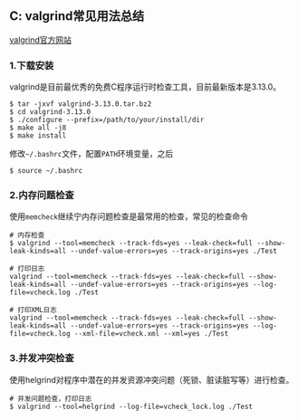 ## C: valgrind常见用法总结

[valgrind官方网站](http://valgrind.org/)

### 1.下载安装

valgrind是目前最优秀的免费C程序运行时检查工具，目前最新版本是3.13.0。

```shell
$ tar -jxvf valgrind-3.13.0.tar.bz2
$ cd valgrind-3.13.0
$ ./configure --prefix=/path/to/your/install/dir
$ make all -j8
$ make install
```

修改`~/.bashrc`文件，配置`PATH`环境变量，之后

```shell
$ source ~/.bashrc
```

### 2.内存问题检查

使用`memcheck`继续宁内存问题检查是最常用的检查，常见的检查命令

```shell
# 内存检查
$ valgrind --tool=memcheck --track-fds=yes --leak-check=full --show-leak-kinds=all --undef-value-errors=yes --track-origins=yes ./Test

# 打印日志
valgrind --tool=memcheck --track-fds=yes --leak-check=full --show-leak-kinds=all --undef-value-errors=yes --track-origins=yes --log-file=vcheck.log ./Test

# 打印XML日志
valgrind --tool=memcheck --track-fds=yes --leak-check=full --show-leak-kinds=all --undef-value-errors=yes --track-origins=yes --log-file=vcheck.log --xml-file=vcheck.xml --xml=yes ./Test
```

### 3.并发冲突检查

使用helgrind对程序中潜在的并发资源冲突问题（死锁、脏读脏写等）进行检查。

```shell
# 并发问题检查，打印日志
$ valgrind --tool=helgrind --log-file=vcheck_lock.log ./Test
```